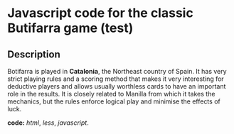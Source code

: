 # Javascript code for the classic **Butifarra** game (test)

## Description

Botifarra is played in **Catalonia**, the Northeast country of Spain. It has very strict playing rules and a scoring method that makes it very interesting for deductive players and allows usually worthless cards to have an important role in the results. It is closely related to Manilla from which it takes the mechanics, but the rules enforce logical play and minimise the effects of luck. 

**code:** *html*, *less*, *javascript*.
